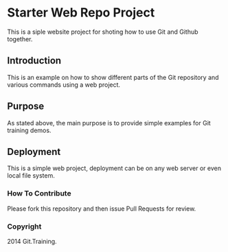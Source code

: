 # Starter Web Repo Project

This is a siple website project for shoting how to use Git and Github together.

## Introduction

This is an example on how to show different parts of the Git repository and various commands using a web project.

## Purpose

As stated above, the main purpose is to provide simple examples for Git training demos.

## Deployment

This is a simple web project, deployment can be on any web server or even local file system.

### How To Contribute

Please fork this repository and then issue Pull Requests for review.

### Copyright

2014 Git.Training.
